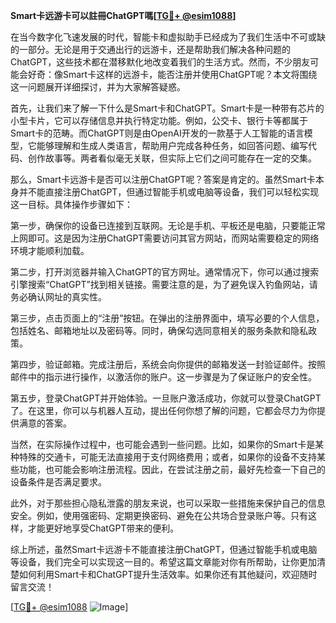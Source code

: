 **Smart卡远游卡可以註冊ChatGPT嗎[[TG💪+ @esim1088](https://t.me/s/esim1088)]**

在当今数字化飞速发展的时代，智能卡和虚拟助手已经成为了我们生活中不可或缺的一部分。无论是用于交通出行的远游卡，还是帮助我们解决各种问题的ChatGPT，这些技术都在潜移默化地改变着我们的生活方式。然而，不少朋友可能会好奇：像Smart卡这样的远游卡，能否注册并使用ChatGPT呢？本文将围绕这一问题展开详细探讨，并为大家解答疑惑。

首先，让我们来了解一下什么是Smart卡和ChatGPT。Smart卡是一种带有芯片的小型卡片，它可以存储信息并执行特定功能。例如，公交卡、银行卡等都属于Smart卡的范畴。而ChatGPT则是由OpenAI开发的一款基于人工智能的语言模型，它能够理解和生成人类语言，帮助用户完成各种任务，如回答问题、编写代码、创作故事等。两者看似毫无关联，但实际上它们之间可能存在一定的交集。

那么，Smart卡远游卡是否可以注册ChatGPT呢？答案是肯定的。虽然Smart卡本身并不能直接注册ChatGPT，但通过智能手机或电脑等设备，我们可以轻松实现这一目标。具体操作步骤如下：

第一步，确保你的设备已连接到互联网。无论是手机、平板还是电脑，只要能正常上网即可。这是因为注册ChatGPT需要访问其官方网站，而网站需要稳定的网络环境才能顺利加载。

第二步，打开浏览器并输入ChatGPT的官方网址。通常情况下，你可以通过搜索引擎搜索“ChatGPT”找到相关链接。需要注意的是，为了避免误入钓鱼网站，请务必确认网址的真实性。

第三步，点击页面上的“注册”按钮。在弹出的注册界面中，填写必要的个人信息，包括姓名、邮箱地址以及密码等。同时，确保勾选同意相关的服务条款和隐私政策。

第四步，验证邮箱。完成注册后，系统会向你提供的邮箱发送一封验证邮件。按照邮件中的指示进行操作，以激活你的账户。这一步骤是为了保证账户的安全性。

第五步，登录ChatGPT并开始体验。一旦账户激活成功，你就可以登录ChatGPT了。在这里，你可以与机器人互动，提出任何你想了解的问题，它都会尽力为你提供满意的答案。

当然，在实际操作过程中，也可能会遇到一些问题。比如，如果你的Smart卡是某种特殊的交通卡，可能无法直接用于支付网络费用；或者，如果你的设备不支持某些功能，也可能会影响注册流程。因此，在尝试注册之前，最好先检查一下自己的设备条件是否满足要求。

此外，对于那些担心隐私泄露的朋友来说，也可以采取一些措施来保护自己的信息安全。例如，使用强密码、定期更换密码、避免在公共场合登录账户等。只有这样，才能更好地享受ChatGPT带来的便利。

综上所述，虽然Smart卡远游卡不能直接注册ChatGPT，但通过智能手机或电脑等设备，我们完全可以实现这一目的。希望这篇文章能对你有所帮助，让你更加清楚如何利用Smart卡和ChatGPT提升生活效率。如果你还有其他疑问，欢迎随时留言交流！

[[TG💪+ @esim1088](https://t.me/s/esim1088) ![Image](https://i.postimg.cc/4NQfJmqS/Snipaste-2025-05-13-00-14-12.png)]